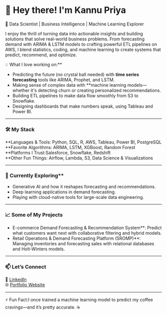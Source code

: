 # 👋 Hey there! I'm Kannu Priya  

🚀 Data Scientist | Business Intelligence | Machine Learning Explorer 

I enjoy the thrill of turning data into actionable insights and building solutions that solve real-world business problems. From forecasting demand with ARIMA & LSTM models to crafting powerful ETL pipelines on AWS, I blend statistics, coding, and machine learning to create systems that predict, recommend, and optimize.

💡 What I love working on:**  
- Predicting the future (no crystal ball needed) with **time series forecasting** tools like ARIMA, Prophet, and LSTM.  
- Making sense of complex data with **machine learning models—whether it's detecting churn or creating personalized recommendations.  
- Building ETL pipelines to make data flow smoothly from S3 to Snowflake.  
- Designing dashboards that make numbers speak, using Tableau and Power BI.  

---

### 🛠 My Stack  
**Languages & Tools: Python, SQL, R, AWS, Tableau, Power BI, PostgreSQL  
**Favorite Algorithms: ARIMA, LSTM, XGBoost, Random Forest  
**Platforms I Trust:Salesforce, Snowflake, Redshift  
**Other Fun Things: Airflow, Lambda, S3, Data Science & Visualizations

---

### 🌱 Currently Exploring**  
- Generative AI and how it reshapes forecasting and recommendations.  
- Deep learning applications in demand forecasting.  
- Playing with cloud-native tools for large-scale data engineering.  

---

### 📈 Some of My Projects 
- E-commerce Demand Forecasting & Recommendation System**: Predict what customers want next with collaborative filtering and hybrid models.  
- Retail Operations & Demand Forecasting Platform (SROMP)**: Managing inventories and forecasting sales with relational databases and Holt-Winters models.  

---

### 📫 **Let’s Connect**  
💼 [LinkedIn](https://www.linkedin.com/in/kannu-priya259/)  
🌐 [Portfolio Website](https://public.tableau.com/app/profile/kannu.priya/vizzes)  

---

⚡ Fun Fact:I once trained a machine learning model to predict my coffee cravings—and it’s pretty accurate. ☕
